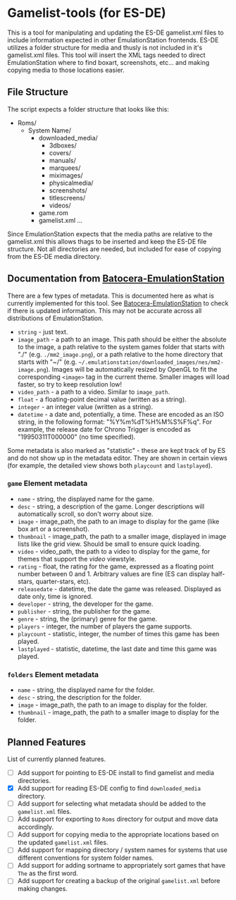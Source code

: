 # Gamelist-tools (for ES-DE)

This is a tool for manipulating and updating the ES-DE gamelist.xml files to include information expected in other EmulationStation frontends. ES-DE utilizes a folder structure for media and thusly is not included in it's gamelist.xml files. This tool will insert the XML tags needed to direct EmulationStation where to find boxart, screenshots, etc... and making copying media to those locations easier.

## File Structure

The script expects a folder structure that looks like this:

- Roms/
  - System Name/
    - downloaded_media/
      - 3dboxes/
      - covers/
      - manuals/
      - marquees/
      - miximages/
      - physicalmedia/
      - screenshots/
      - titlescreens/
      - videos/
    - game.rom
    - gamelist.xml
    ...

Since EmulationStation expects that the media paths are relative to the gamelist.xml this allows thags to be inserted and keep the ES-DE file structure. Not all directories are needed, but included for ease of copying from the ES-DE media directory.

## Documentation from [Batocera-EmulationStation](https://github.com/batocera-linux/batocera-emulationstation/blob/master/GAMELISTS.md)

There are a few types of metadata. This is documented here as what is currently implemented for this tool. See [Batocera-EmulationStation](https://github.com/batocera-linux/batocera-emulationstation/blob/master/GAMELISTS.md) to check if there is updated information. This may not be accurate across all distributions of EmulationStation.

- `string` - just text.
- `image_path` - a path to an image. This path should be either the absolute to the image, a path relative to the system games folder that starts with "./" (e.g. `./mm2_image.png`), or a path relative to the home directory that starts with "~/" (e.g. `~/.emulationstation/downloaded_images/nes/mm2-image.png`).  Images will be automatically resized by OpenGL to fit the corresponding `<image>` tag in the current theme.  Smaller images will load faster, so try to keep resolution low!
- `video_path` - a path to a video. Similar to `image_path`.
- `float` - a floating-point decimal value (written as a string).
- `integer` - an integer value (written as a string).
- `datetime` - a date and, potentially, a time.  These are encoded as an ISO string, in the following format: "%Y%m%dT%H%M%S%F%q".  For example, the release date for Chrono Trigger is encoded as "19950311T000000" (no time specified).

Some metadata is also marked as "statistic" - these are kept track of by ES and do not show up in the metadata editor.  They are shown in certain views (for example, the detailed view shows both `playcount` and `lastplayed`).

### `game` Element metadata

- `name` - string, the displayed name for the game.
- `desc` - string, a description of the game.  Longer descriptions will automatically scroll, so don't worry about size.
- `image` - image_path, the path to an image to display for the game (like box art or a screenshot).
- `thumbnail` - image_path, the path to a smaller image, displayed in image lists like the grid view.  Should be small to ensure quick loading.
- `video` - video_path, the path to a video to display for the game, for themes that support the _video_ viewstyle.
- `rating` - float, the rating for the game, expressed as a floating point number between 0 and 1.  Arbitrary values are fine (ES can display half-stars, quarter-stars, etc).
- `releasedate` - datetime, the date the game was released.  Displayed as date only, time is ignored.
- `developer` - string, the developer for the game.
- `publisher` - string, the publisher for the game.
- `genre` - string, the (primary) genre for the game.
- `players` - integer, the number of players the game supports.
- `playcount` - statistic, integer, the number of times this game has been played.
- `lastplayed` - statistic, datetime, the last date and time this game was played.

### `folders` Element metadata

- `name` - string, the displayed name for the folder.
- `desc` - string, the description for the folder.
- `image` - image_path, the path to an image to display for the folder.
- `thumbnail` - image_path, the path to a smaller image to display for the folder.

## Planned Features

List of currently planned features.

- [ ] Add support for pointing to ES-DE install to find gamelist and media directories.
- [x] Add support for reading ES-DE config to find `downloaded_media` directory.
- [ ] Add support for selecting what metadata should be added to the `gamelist.xml` files.
- [ ] Add support for exporting to `Roms` directory for output and move data accordingly.
- [ ] Add support for copying media to the appropriate locations based on the updated `gamelist.xml` files.
- [ ] Add support for mapping directory / system names for systems that use different conventions for system folder names.
- [ ] Add support for adding sortname to appropriately sort games that have `The` as the first word.
- [ ] Add support for creating a backup of the original `gamelist.xml` before making changes.
